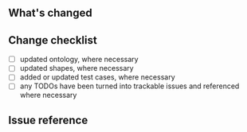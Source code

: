 ## What's changed
<!-- Give a concise description of the change -->

## Change checklist
- [ ] updated ontology, where necessary
- [ ] updated shapes, where necessary
- [ ] added or updated test cases, where necessary
- [ ] any TODOs have been turned into trackable issues and referenced where necessary

## Issue reference
<!-- For example: -->
<!-- Fixes #{ISSUE}. -->
<!-- Resolves #{ISSUE}. -->
